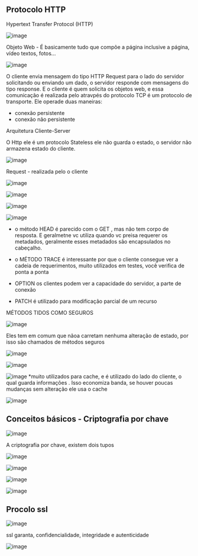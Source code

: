 ## Protocolo HTTP

Hypertext Transfer Protocol (HTTP)
  

![image](https://user-images.githubusercontent.com/52088444/163247864-3a1ea3b6-df9e-4b72-b79f-6d04411985ba.png)

Objeto Web - É basicamente tudo que compõe a página inclusive a página, vídeo textos, fotos...

![image](https://user-images.githubusercontent.com/52088444/163248202-eeb4434c-7e4a-480a-83b2-21dfb404b7fd.png)

O cliente envia mensagem do tipo HTTP Request para o lado do servidor  solicitando ou enviando um dado, o servidor 
responde com mensagens do tipo response. E o cliente é quem solicita os objetos web, e essa comunicação é realizada 
pelo atravpés do protocolo TCP é um protocolo de transporte. Ele operade duas maneiras:

- conexão persistente
- conexão não persistente

Arquitetura Cliente-Server

O Http ele é um protocolo Stateless ele não guarda o estado, o servidor não armazena estado do cliente.


![image](https://user-images.githubusercontent.com/52088444/163249420-218bf738-c15f-45f6-8c86-c5ff63d71711.png)

Request - realizada pelo o cliente

![image](https://user-images.githubusercontent.com/52088444/163249700-8dbda09a-ebfd-4b97-bb98-989ece1e34ee.png)

![image](https://user-images.githubusercontent.com/52088444/163251907-d0baedf5-66d7-4659-9981-1c47ffd8f9f6.png)

![image](https://user-images.githubusercontent.com/52088444/163251933-44befcd7-0d0d-4f17-8b02-633ee589e222.png)



![image](https://user-images.githubusercontent.com/52088444/163249743-43f93914-db64-4858-9187-0372220b473c.png)

- o método HEAD é parecido com o GET , mas não tem corpo de resposta. E geralmetne vc utiliza quando vc preisa requerer os metadados,
geralmente esses metadados são encapsulados no cabeçalho.

- o MÉTODO TRACE é interessante por que o cliente consegue ver a cadeia de requerimentos, muito utilizados em testes, você verifica de ponta a ponta
- OPTION os clientes podem ver a capacidade do servidor, a parte de conexão
- PATCH é utilizado para modificação parcial de um recurso


MÉTODOS TIDOS COMO SEGUROS

![image](https://user-images.githubusercontent.com/52088444/163252829-31f22c5d-95b2-4566-b066-f038f0fd94f0.png)

Eles tem em comum que nãoa carretam nenhuma alteração de estado, por isso são chamados de métodos seguros

![image](https://user-images.githubusercontent.com/52088444/163253073-150395ae-38e4-423c-a368-2ccf3bdd1f04.png)



![image](https://user-images.githubusercontent.com/52088444/163253228-51b913f1-12b4-4cf1-9a7b-47c3a77f7319.png)


![image](https://user-images.githubusercontent.com/52088444/163253264-09234362-3986-40aa-a662-001e267f8b24.png)
*muito utilizados para cache, e é utilizado do lado do cliente, o qual guarda informações . Isso economiza banda, se houver poucas mudanças sem alteração ele usa o cache

![image](https://user-images.githubusercontent.com/52088444/163253433-b9470ccf-735c-4905-b5ed-15dbb174da22.png)


## Conceitos básicos  - Criptografia por chave

![image](https://user-images.githubusercontent.com/52088444/163253674-e3c9ef98-caac-465d-b203-6ebe432dd744.png)



A criptografia por chave, existem dois tupos

![image](https://user-images.githubusercontent.com/52088444/163253737-e1d5e760-691c-47d1-8448-d0d3fe60f13d.png)


![image](https://user-images.githubusercontent.com/52088444/163253836-8f1d3e5b-949c-4d5b-ac1b-2ee332e9cfe1.png)

![image](https://user-images.githubusercontent.com/52088444/163254003-d9da8ed5-fe03-4140-8285-e37a9a067ef3.png)

![image](https://user-images.githubusercontent.com/52088444/163254035-74899026-341c-47dd-8d77-1cc50f10e5dc.png)

## Procolo ssl

![image](https://user-images.githubusercontent.com/52088444/163254813-84859101-2249-4eb6-bcbe-d99f701647ee.png)

ssl garanta, confidencialidade, integridade e autenticidade

![image](https://user-images.githubusercontent.com/52088444/163255285-17728afc-9019-4a08-af26-0b93dccc219c.png)



